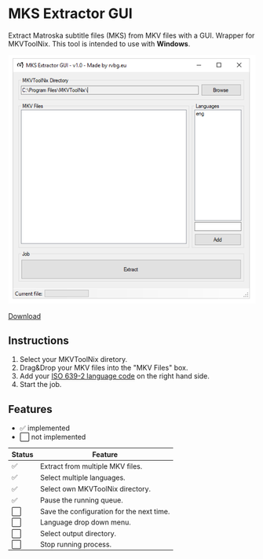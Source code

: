 # MKS Extractor GUI

Extract Matroska subtitle files (MKS) from MKV files with a GUI. Wrapper for MKVToolNix. This tool is intended to use with **Windows**.

![GUI v1.0](gui.png)

[Download](https://github.com/rvbg/mks-extractor-gui/releases)

## Instructions
 1. Select your MKVToolNix diretory.
 2. Drag&Drop your MKV files into the "MKV Files" box.
 3. Add your [ISO 639-2 language code](https://en.wikipedia.org/wiki/List_of_ISO_639-2_codes) on the right hand side.
 4. Start the job.

## Features

 - ✅ implemented
 - ⬜ not implemented

| Status | Feature |
|--|--|
| ✅ | Extract from multiple MKV files. |
| ✅ | Select multiple languages. |
| ✅ | Select own MKVToolNix directory. |
| ✅ | Pause the running queue. |
| ⬜ | Save the configuration for the next time. |
| ⬜ | Language drop down menu.
| ⬜ | Select output directory. |
| ⬜ | Stop running process. |